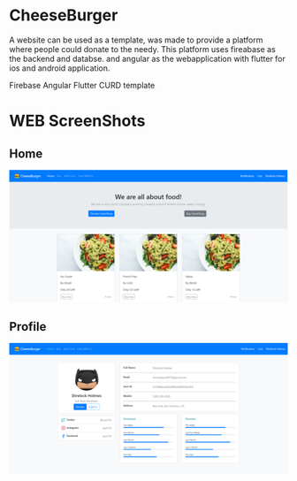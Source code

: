 # CheeseBurger

A website can be used as a template, was made to provide a platform where people could donate to the needy. This platform uses fireabase as the backend and databse. and angular as the webapplication with flutter for ios and android application.

Firebase Angular Flutter CURD  template

# WEB ScreenShots
## Home
![Home SS](web/ss/home.png "Home")

## Profile
![Profile SS](web/ss/prof.png "Profile")
